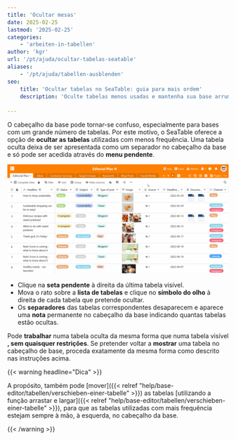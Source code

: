 ```yaml
---
title: 'Ocultar mesas'
date: 2025-02-25
lastmod: '2025-02-25'
categories:
    - 'arbeiten-in-tabellen'
author: 'kgr'
url: '/pt/ajuda/ocultar-tabelas-seatable'
aliases:
    - '/pt/ajuda/tabellen-ausblenden'
seo:
    title: 'Ocultar tabelas no SeaTable: guia para mais ordem'
    description: 'Oculte tabelas menos usadas e mantenha sua base arrumada: menos abas, menu dropdown e total controle sobre a interface do SeaTable.'

---
```


O cabeçalho da base pode tornar-se confuso, especialmente para bases com um grande número de tabelas. Por este motivo, o SeaTable oferece a opção de **ocultar as tabelas** utilizadas com menos frequência. Uma tabela oculta deixa de ser apresentada como um separador no cabeçalho da base e só pode ser acedida através do **menu pendente**.

![Ocultar tabelas](images/Tabellen-ausblenden.gif)

- Clique na **seta pendente** à direita da última tabela visível.
- Mova o rato sobre a **lista de tabelas** e clique no **símbolo do olho** à direita de cada tabela que pretende ocultar.
- Os **separadores** das tabelas correspondentes desaparecem e aparece uma **nota** permanente no cabeçalho da base indicando quantas tabelas estão ocultas.

Pode **trabalhar** numa tabela oculta da mesma forma que numa tabela visível **, sem quaisquer restrições**. Se pretender voltar a **mostrar** uma tabela no cabeçalho de base, proceda exatamente da mesma forma como descrito nas instruções acima.

{{< warning  headline="Dica" >}}

A propósito, também pode [mover]({{< relref "help/base-editor/tabellen/verschieben-einer-tabelle" >}}) as tabelas [utilizando a função arrastar e largar]({{< relref "help/base-editor/tabellen/verschieben-einer-tabelle" >}}), para que as tabelas utilizadas com mais frequência estejam sempre à mão, à esquerda, no cabeçalho da base.

{{< /warning >}}
